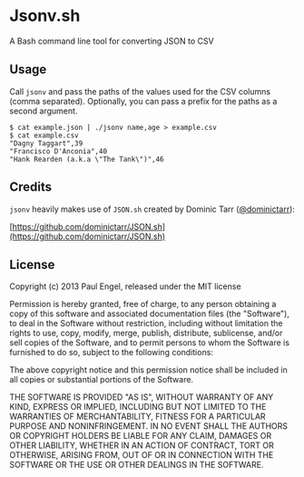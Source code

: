 # Jsonv.sh

A Bash command line tool for converting JSON to CSV

## Usage

Call `jsonv` and pass the paths of the values used for the CSV columns (comma separated).
Optionally, you can pass a prefix for the paths as a second argument.

    $ cat example.json | ./jsonv name,age > example.csv
    $ cat example.csv
    "Dagny Taggart",39
    "Francisco D'Anconia",40
    "Hank Rearden (a.k.a \"The Tank\")",46

## Credits

`jsonv` heavily makes use of `JSON.sh` created by Dominic Tarr ([@dominictarr](https://twitter.com/dominictarr)):

[https://github.com/dominictarr/JSON.sh](https://github.com/dominictarr/JSON.sh)

## License

Copyright (c) 2013 Paul Engel, released under the MIT license

Permission is hereby granted, free of charge, to any person obtaining a copy of this software and associated documentation files (the "Software"), to deal in the Software without restriction, including without limitation the rights to use, copy, modify, merge, publish, distribute, sublicense, and/or sell copies of the Software, and to permit persons to whom the Software is furnished to do so, subject to the following conditions:

The above copyright notice and this permission notice shall be included in all copies or substantial portions of the Software.

THE SOFTWARE IS PROVIDED "AS IS", WITHOUT WARRANTY OF ANY KIND, EXPRESS OR IMPLIED, INCLUDING BUT NOT LIMITED TO THE WARRANTIES OF MERCHANTABILITY, FITNESS FOR A PARTICULAR PURPOSE AND NONINFRINGEMENT. IN NO EVENT SHALL THE AUTHORS OR COPYRIGHT HOLDERS BE LIABLE FOR ANY CLAIM, DAMAGES OR OTHER LIABILITY, WHETHER IN AN ACTION OF CONTRACT, TORT OR OTHERWISE, ARISING FROM, OUT OF OR IN CONNECTION WITH THE SOFTWARE OR THE USE OR OTHER DEALINGS IN THE SOFTWARE.
